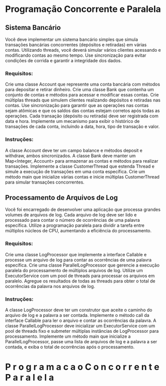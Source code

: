 # Programação Concorrente e Paralela

## Sistema Bancário
Você deve implementar um sistema bancário simples que simula transações bancárias concorrentes (depósitos e retiradas) em várias contas. Utilizando threads, você deverá simular vários clientes acessando e modificando contas ao mesmo tempo. Use sincronização para evitar condições de corrida e garantir a integridade dos dados.

### Requisitos:
Crie uma classe Account que represente uma conta bancária com métodos para depositar e retirar dinheiro.
Crie uma classe Bank que contenha um conjunto de contas e métodos para acessar e modificar essas contas.
Crie múltiplas threads que simulem clientes realizando depósitos e retiradas nas contas.
Use sincronização para garantir que as operações nas contas sejam atômicas e que os saldos das contas estejam corretos após todas as operações.
Cada transação (depósito ou retirada) deve ser registrada com data e hora.
Implemente um mecanismo para exibir o histórico de transações de cada conta, incluindo a data, hora, tipo de transação e valor.

### Instruções:
A classe Account deve ter um campo balance e métodos deposit e withdraw, ambos sincronizados.
A classe Bank deve manter um Map<Integer, Account> para armazenar as contas e métodos para realizar transações.
Implemente a classe CustomerThread que estenda Thread e simule a execução de transações em uma conta específica.
Crie um método main que inicialize várias contas e inicie múltiplas CustomerThread para simular transações concorrentes.


## Processamento de Arquivos de Log
Você foi encarregado de desenvolver uma aplicação que processa grandes volumes de arquivos de log. Cada arquivo de log deve ser lido e processado para contar o número de ocorrências de uma palavra específica. Utilize a programação paralela para dividir a tarefa entre múltiplos núcleos de CPU, aumentando a eficiência do processamento.

### Requisitos:
Crie uma classe LogProcessor que implemente a interface Callable<Integer> e processe um arquivo de log para contar as ocorrências de uma palavra específica.
Crie uma classe ParallelLogProcessor que gerencie a execução paralela do processamento de múltiplos arquivos de log.
Utilize um ExecutorService com um pool de threads para processar os arquivos em paralelo.
Agregue os resultados de todas as threads para obter o total de ocorrências da palavra nos arquivos de log.

### Instruções:
A classe LogProcessor deve ter um construtor que aceite o caminho do arquivo de log e a palavra a ser contada.
Implemente o método call da interface Callable<Integer> para ler o arquivo e contar as ocorrências da palavra.
A classe ParallelLogProcessor deve inicializar um ExecutorService com um pool de threads fixo e submeter múltiplas instâncias de LogProcessor para processamento.
Implemente um método main que inicialize a ParallelLogProcessor, passe uma lista de arquivos de log e a palavra a ser contada, e exiba o total de ocorrências após o processamento.

#   P r o g r a m a c a o C o n c o r r e n t e P a r a l e l a 
 
 
